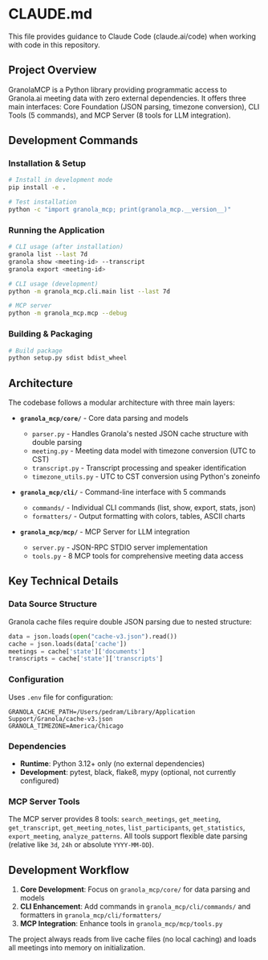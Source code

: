 # CLAUDE.md

This file provides guidance to Claude Code (claude.ai/code) when working with code in this repository.

## Project Overview

GranolaMCP is a Python library providing programmatic access to Granola.ai meeting data with zero external dependencies. It offers three main interfaces: Core Foundation (JSON parsing, timezone conversion), CLI Tools (5 commands), and MCP Server (8 tools for LLM integration).

## Development Commands

### Installation & Setup
```bash
# Install in development mode
pip install -e .

# Test installation
python -c "import granola_mcp; print(granola_mcp.__version__)"
```

### Running the Application
```bash
# CLI usage (after installation)
granola list --last 7d
granola show <meeting-id> --transcript
granola export <meeting-id>

# CLI usage (development)
python -m granola_mcp.cli.main list --last 7d

# MCP server
python -m granola_mcp.mcp --debug
```

### Building & Packaging
```bash
# Build package
python setup.py sdist bdist_wheel
```

## Architecture

The codebase follows a modular architecture with three main layers:

- **`granola_mcp/core/`** - Core data parsing and models
  - `parser.py` - Handles Granola's nested JSON cache structure with double parsing
  - `meeting.py` - Meeting data model with timezone conversion (UTC to CST)
  - `transcript.py` - Transcript processing and speaker identification
  - `timezone_utils.py` - UTC to CST conversion using Python's zoneinfo

- **`granola_mcp/cli/`** - Command-line interface with 5 commands
  - `commands/` - Individual CLI commands (list, show, export, stats, json)
  - `formatters/` - Output formatting with colors, tables, ASCII charts

- **`granola_mcp/mcp/`** - MCP Server for LLM integration
  - `server.py` - JSON-RPC STDIO server implementation
  - `tools.py` - 8 MCP tools for comprehensive meeting data access

## Key Technical Details

### Data Source Structure
Granola cache files require double JSON parsing due to nested structure:
```python
data = json.loads(open("cache-v3.json").read())
cache = json.loads(data['cache'])
meetings = cache['state']['documents']
transcripts = cache['state']['transcripts']
```

### Configuration
Uses `.env` file for configuration:
```env
GRANOLA_CACHE_PATH=/Users/pedram/Library/Application Support/Granola/cache-v3.json
GRANOLA_TIMEZONE=America/Chicago
```

### Dependencies
- **Runtime**: Python 3.12+ only (no external dependencies)
- **Development**: pytest, black, flake8, mypy (optional, not currently configured)

### MCP Server Tools
The MCP server provides 8 tools: `search_meetings`, `get_meeting`, `get_transcript`, `get_meeting_notes`, `list_participants`, `get_statistics`, `export_meeting`, `analyze_patterns`. All tools support flexible date parsing (relative like `3d`, `24h` or absolute `YYYY-MM-DD`).

## Development Workflow

1. **Core Development**: Focus on `granola_mcp/core/` for data parsing and models
2. **CLI Enhancement**: Add commands in `granola_mcp/cli/commands/` and formatters in `granola_mcp/cli/formatters/`
3. **MCP Integration**: Enhance tools in `granola_mcp/mcp/tools.py`

The project always reads from live cache files (no local caching) and loads all meetings into memory on initialization.